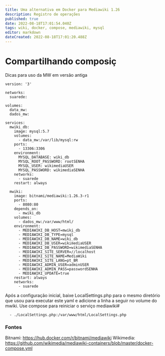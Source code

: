 ```yaml
---
title: Uma alternativa em Docker para Mediawiki 1.26
description: Registro de operações
published: true
date: 2022-08-18T17:01:54.040Z
tags: wiki, docker, compose, mediawiki, mysql
editor: markdown
dateCreated: 2022-08-18T17:01:20.488Z
---
```


# Compartilhando composiç
Dicas para uso da MW em versão antiga

```
version: '3'

networks:
  suarede:
    
volumes:
  data_mw:
  dados_mw:
  
services:
  mwiki_db:
    image: mysql:5.7
    volumes:
      - data_mw:/var/lib/mysql:rw
    ports:
      - 13306:3306
    environment:
      MYSQL_DATABASE: wiki_db
      MYSQL_ROOT_PASSWORD: rootSENHA
      MYSQL_USER: wikimediaUSER
      MYSQL_PASSWORD: wikimediaSENHA
    networks:
      - suarede
    restart: always

  mwiki:    
    image: bitnami/mediawiki:1.26.3-r1
    ports:
      - 8080:80
    depends_on:
      - mwiki_db
    volumes:
      - dados_mw:/var/www/html/
    environment:
      - MEDIAWIKI_DB_HOST=mwiki_db
      - MEDIAWIKI_DB_TYPE=mysql
      - MEDIAWIKI_DB_NAME=wiki_db
      - MEDIAWIKI_DB_USER=wikimediaUSER
      - MEDIAWIKI_DB_PASSWORD=wikimediaSENHA
      - MEDIAWIKI_SITE_SERVER=//localhost
      - MEDIAWIKI_SITE_NAME=MediaWiki
      - MEDIAWIKI_SITE_LANG=pt_BR
      - MEDIAWIKI_ADMIN_USER=adminUSER
      - MEDIAWIKI_ADMIN_PASS=passwordSENHA
      - MEDIAWIKI_UPDATE=true
    restart: always
    networks:
      - suarede
````

Após a configuração inicial, baixe LocalSettings.php para o mesmo diretório que usou para executar este yaml e adicione a linha a seguir no volume do mwiki. Use compose para reiniciar o serviço mediawiki#

      - ./LocalSettings.php:/var/www/html/LocalSettings.php



### Fontes

Bitnami: https://hub.docker.com/r/bitnami/mediawiki
Wikimedia: https://github.com/wikimedia/mediawiki-containers/blob/master/docker-compose.yml